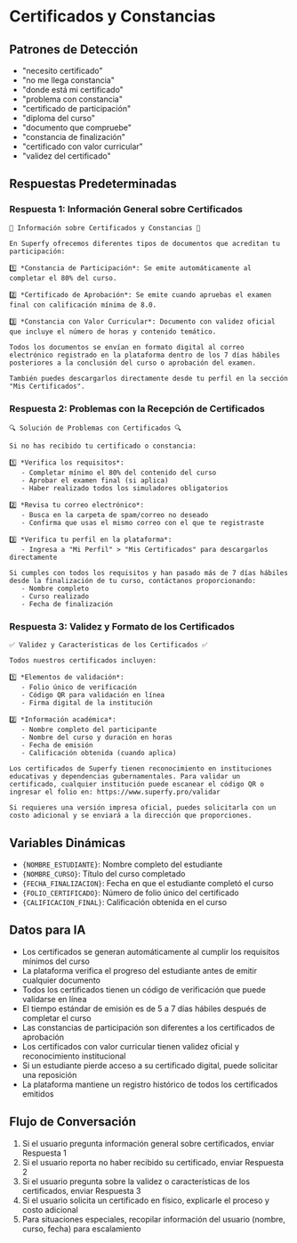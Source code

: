 # Certificados y Constancias

## Patrones de Detección

- "necesito certificado"
- "no me llega constancia"
- "donde está mi certificado"
- "problema con constancia"
- "certificado de participación"
- "diploma del curso"
- "documento que compruebe"
- "constancia de finalización"
- "certificado con valor curricular"
- "validez del certificado"

## Respuestas Predeterminadas

### Respuesta 1: Información General sobre Certificados

```
📜 Información sobre Certificados y Constancias 📜

En Superfy ofrecemos diferentes tipos de documentos que acreditan tu participación:

1️⃣ *Constancia de Participación*: Se emite automáticamente al completar el 80% del curso.

2️⃣ *Certificado de Aprobación*: Se emite cuando apruebas el examen final con calificación mínima de 8.0.

3️⃣ *Constancia con Valor Curricular*: Documento con validez oficial que incluye el número de horas y contenido temático.

Todos los documentos se envían en formato digital al correo electrónico registrado en la plataforma dentro de los 7 días hábiles posteriores a la conclusión del curso o aprobación del examen.

También puedes descargarlos directamente desde tu perfil en la sección "Mis Certificados".
```

### Respuesta 2: Problemas con la Recepción de Certificados

```
🔍 Solución de Problemas con Certificados 🔍

Si no has recibido tu certificado o constancia:

1️⃣ *Verifica los requisitos*:
   - Completar mínimo el 80% del contenido del curso
   - Aprobar el examen final (si aplica)
   - Haber realizado todos los simuladores obligatorios

2️⃣ *Revisa tu correo electrónico*:
   - Busca en la carpeta de spam/correo no deseado
   - Confirma que usas el mismo correo con el que te registraste

3️⃣ *Verifica tu perfil en la plataforma*:
   - Ingresa a "Mi Perfil" > "Mis Certificados" para descargarlos directamente

Si cumples con todos los requisitos y han pasado más de 7 días hábiles desde la finalización de tu curso, contáctanos proporcionando:
   - Nombre completo
   - Curso realizado
   - Fecha de finalización
```

### Respuesta 3: Validez y Formato de los Certificados

```
✅ Validez y Características de los Certificados ✅

Todos nuestros certificados incluyen:

1️⃣ *Elementos de validación*:
   - Folio único de verificación
   - Código QR para validación en línea
   - Firma digital de la institución

2️⃣ *Información académica*:
   - Nombre completo del participante
   - Nombre del curso y duración en horas
   - Fecha de emisión
   - Calificación obtenida (cuando aplica)

Los certificados de Superfy tienen reconocimiento en instituciones educativas y dependencias gubernamentales. Para validar un certificado, cualquier institución puede escanear el código QR o ingresar el folio en: https://www.superfy.pro/validar

Si requieres una versión impresa oficial, puedes solicitarla con un costo adicional y se enviará a la dirección que proporciones.
```

## Variables Dinámicas

- `{NOMBRE_ESTUDIANTE}`: Nombre completo del estudiante
- `{NOMBRE_CURSO}`: Título del curso completado
- `{FECHA_FINALIZACION}`: Fecha en que el estudiante completó el curso
- `{FOLIO_CERTIFICADO}`: Número de folio único del certificado
- `{CALIFICACION_FINAL}`: Calificación obtenida en el curso

## Datos para IA

- Los certificados se generan automáticamente al cumplir los requisitos mínimos del curso
- La plataforma verifica el progreso del estudiante antes de emitir cualquier documento
- Todos los certificados tienen un código de verificación que puede validarse en línea
- El tiempo estándar de emisión es de 5 a 7 días hábiles después de completar el curso
- Las constancias de participación son diferentes a los certificados de aprobación
- Los certificados con valor curricular tienen validez oficial y reconocimiento institucional
- Si un estudiante pierde acceso a su certificado digital, puede solicitar una reposición
- La plataforma mantiene un registro histórico de todos los certificados emitidos

## Flujo de Conversación

1. Si el usuario pregunta información general sobre certificados, enviar Respuesta 1
2. Si el usuario reporta no haber recibido su certificado, enviar Respuesta 2
3. Si el usuario pregunta sobre la validez o características de los certificados, enviar Respuesta 3
4. Si el usuario solicita un certificado en físico, explicarle el proceso y costo adicional
5. Para situaciones especiales, recopilar información del usuario (nombre, curso, fecha) para escalamiento 